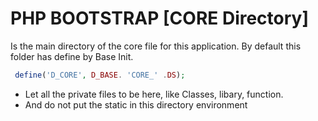 # PHP BOOTSTRAP [CORE Directory]

Is the main directory of the core file for this application. By default this folder has define by Base Init.

```php
 define('D_CORE', D_BASE. 'CORE_' .DS);
```

  - Let all the private files to be here, like Classes, libary, function.
  - And do not put the static in this directory environment